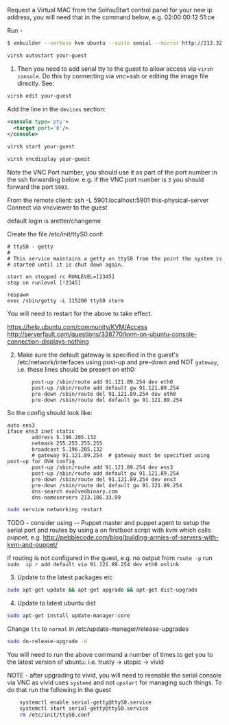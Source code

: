 Request a Virtual MAC from the SoYouStart control panel for your new ip address, you will need that in the command below, e.g. 02:00:00:12:51:ce

Run -

```bash
$ vmbuilder --verbose kvm ubuntu --suite xenial --mirror http://213.32.5.7/ubuntu/ubuntu --dest /vm/your-guest-name --rootsize 40960 --mac 02:00:00:89:26:be --hostname your-guest-name --ip 54.36.67.136 --mask 255.255.255.255 --dns 213.186.33.99 --bridge br0 --addpkg linux-image-generic --addpkg acpid --addpkg openssh-server --libvirt qemu:///system
```

```bash
virsh autostart your-guest
```

1) Then you need to add serial tty to the guest to allow access via `virsh console`. Do this by connecting via vnc+ssh or editing the image file directly. See:

```bash
virsh edit your-guest
```

Add the line in the `devices` section:

```xml
<console type='pty'>
  <target port='0'/>
</console>
```

```bash
virsh start your-guest
```


```bash
virsh vncdisplay your-guest
```

Note the VNC Port number, you should use it as part of the port number in the ssh forwarding below. e.g. if the VNC port number is `3` you should forward the port `5903`.

From the remote client:
ssh -L 5901:localhost:5901 this-physical-server
Connect via vncviewer to the guest

default login is aretter/changeme

Create the file /etc/init/ttyS0.conf:

```
# ttyS0 - getty
#
# This service maintains a getty on ttyS0 from the point the system is
# started until it is shut down again.

start on stopped rc RUNLEVEL=[2345]
stop on runlevel [!2345]

respawn
exec /sbin/getty -L 115200 ttyS0 xterm
```

You will need to restart for the above to take effect.


https://help.ubuntu.com/community/KVM/Access
http://serverfault.com/questions/338770/kvm-on-ubuntu-console-connection-displays-nothing

2) Make sure the default gateway is specified in the guest's /etc/network/interfaces using post-up and pre-down and NOT `gateway`, i.e. these lines should be present on eth0:

```
        post-up /sbin/route add 91.121.89.254 dev eth0
        post-up /sbin/route add default gw 91.121.89.254
        pre-down /sbin/route del 91.121.89.254 dev eth0
        pre-down /sbin/route del default gw 91.121.89.254
```

So the config should look like:

```
auto ens3
iface ens3 inet static
        address 5.196.205.132
        netmask 255.255.255.255 
        broadcast 5.196.205.132
        # gateway 91.121.89.254  # gateway must be specified using post-up for OVH config
        post-up /sbin/route add 91.121.89.254 dev ens3
        post-up /sbin/route add default gw 91.121.89.254
        pre-down /sbin/route del 91.121.89.254 dev ens3
        pre-down /sbin/route del default gw 91.121.89.254
        dns-search evolvedbinary.com
        dns-nameservers 213.186.33.99
```


```bash
sudo service networking restart
```

TODO - consider using -- Puppet master and puppet agent to setup the serial port and routes by using a on firstboot script with kvm which calls puppet, e.g. http://pebblecode.com/blog/building-armies-of-servers-with-kvm-and-puppet/


If routing is not configured in the guest, e.g. no output from `route -p` run `sudo  ip r add default via 91.121.89.254 dev eth0 onlink`


3) Update to the latest packages etc

```bash
sudo apt-get update && apt-get upgrade && apt-get dist-upgrade 
```

4) Update to latest ubuntu dist

```bash
sudo apt-get install update-manager-core
```

Change `lts` to `normal` in /etc/update-manager/release-upgrades

```bash
sudo do-release-upgrade -d
```

You will need to run the above command a number of times to get you to the latest version of ubuntu. i.e. trusty -> utopic -> vivid

NOTE - after upgrading to vivid, you will need to reenable the serial console via VNC as vivid uses `systemd` and not `upstart` for managing such things. To do that run the following in the guest

```bash
	systemctl enable serial-getty@ttyS0.service
	systemctl start serial-getty@ttyS0.service
	rm /etc/init/ttyS0.conf
```
